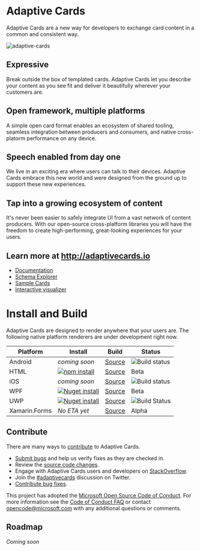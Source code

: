 
# Adaptive Cards
Adaptive Cards are a new way for developers to exchange card content in a common and consistent way.

![adaptive-cards](http://adaptivecards.io/content/overview.jpg)

## Expressive
Break outside the box of templated cards. Adaptive Cards let you describe your content as you see fit and deliver it beautifully wherever your customers are.

## Open framework, multiple platforms
A simple open card format enables an ecosystem of shared tooling, seamless integration between producers and consumers, and native cross-platorm performance on any device.

## Speech enabled from day one
We live in an exciting era where users can talk to their devices. Adaptive Cards embrace this new world and were designed from the ground up to support these new experiences.

## Tap into a growing ecosystem of content
It's never been easier to safely integrate UI from a vast network of content producers. With our open-source cross-platform libraries you will have the freedom to create high-performing, great-looking experiences for your users.

## Learn more at http://adaptivecards.io
* [Documentation](http://adaptivecards.io/documentation/)
* [Schema Explorer](http://adaptivecards.io/explorer/)
* [Sample Cards](http://adaptivecards.io/samples/)
* [Interactive visualizer](http://adaptivecards.io/visualizer/)

# Install and Build

Adaptive Cards are designed to render anywhere that your users are. The following native platform renderers are under development right now.

|Platform|Install|Build|Status|
|---|---|---|---|
| Android | *coming soon* | [Source](https://github.com/Microsoft/AdaptiveCards/tree/master/source/android) | ![Build status](https://img.shields.io/vso/build/Microsoft/8d47e068-03c8-4cdc-aa9b-fc6929290322/17418.svg) |
| HTML | [![npm install](https://img.shields.io/npm/v/microsoft-adaptivecards.svg)](https://www.npmjs.com/package/microsoft-adaptivecards) | [Source](https://github.com/Microsoft/AdaptiveCards/tree/master/source/html)|Beta|
| iOS | *coming soon* |[Source](https://github.com/Microsoft/AdaptiveCards/tree/master/source/ios) | ![Build status](https://img.shields.io/vso/build/Microsoft/8d47e068-03c8-4cdc-aa9b-fc6929290322/17416.svg)|
| WPF | [![Nuget install](https://img.shields.io/nuget/v/Microsoft.AdaptiveCards.svg)](https://www.nuget.org/packages/Microsoft.AdaptiveCards/) | [Source](https://github.com/Microsoft/AdaptiveCards/tree/master/source/dotnet)| Beta |
| UWP | [![Nuget install](https://img.shields.io/nuget/vpre/AdaptiveCards.UWP.Beta.svg)](https://www.nuget.org/packages/AdaptiveCards.UWP.Beta) | [Source](https://github.com/Microsoft/AdaptiveCards/tree/master/source/uwp) | ![Build Status](https://img.shields.io/vso/build/Microsoft/8d47e068-03c8-4cdc-aa9b-fc6929290322/16850.svg) |
| Xamarin.Forms | *No ETA yet* | [Source](https://github.com/Microsoft/AdaptiveCards/tree/master/source/dotnet) | Alpha |

## Contribute

There are many ways to [contribute](https://github.com/Microsoft/AdaptiveCards/blob/master/CONTRIBUTING.md) to Adaptive Cards.
* [Submit bugs](https://github.com/Microsoft/AdaptiveCards/issues) and help us verify fixes as they are checked in.
* Review the [source code changes](https://github.com/Microsoft/AdaptiveCards/pulls).
* Engage with Adaptive Cards users and developers on [StackOverflow](http://stackoverflow.com/questions/tagged/adaptive-cards). 
* Join the [#adaptivecards](http://twitter.com/#!/search/realtime/%23adaptivecards) discussion on Twitter.
* [Contribute bug fixes](https://github.com/Microsoft/AdaptiveCards/blob/master/CONTRIBUTING.md).

This project has adopted the [Microsoft Open Source Code of Conduct](https://opensource.microsoft.com/codeofconduct/). For more information see 
the [Code of Conduct FAQ](https://opensource.microsoft.com/codeofconduct/faq/) or contact [opencode@microsoft.com](mailto:opencode@microsoft.com) with any additional questions or comments.


## Roadmap

*Coming soon*
